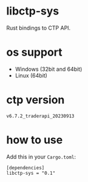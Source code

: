 # libctp-sys

Rust bindings to CTP API.

# os support

* Windows (32bit and 64bit)
* Linux (64bit)

# ctp version

```
v6.7.2_traderapi_20230913
```

# how to use

Add this in your `Cargo.toml`:

```
[dependencies]
libctp-sys = "0.1"
```